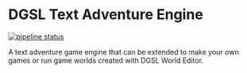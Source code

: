 DGSL Text Adventure Engine
==========================

[![pipeline status](https://gitlab.com/strinsberg/dgsl-text-adventure-engine/badges/master/pipeline.svg)](https://gitlab.com/strinsberg/dgsl-text-adventure-engine/commits/master)


A text adventure game engine that can be extended to make your own games or run game worlds created with DGSL World Editor.
